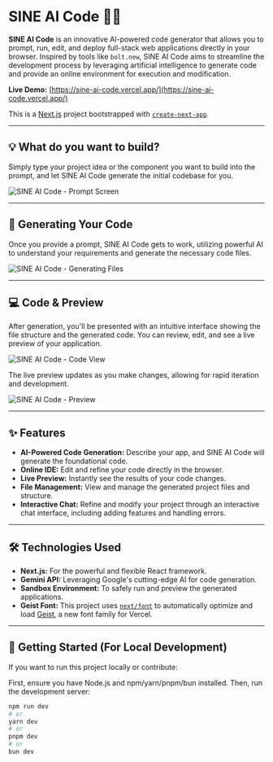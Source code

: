 # SINE AI Code 🤖✨

**SINE AI Code** is an innovative AI-powered code generator that allows you to prompt, run, edit, and deploy full-stack web applications directly in your browser. Inspired by tools like `bolt.new`, SINE AI Code aims to streamline the development process by leveraging artificial intelligence to generate code and provide an online environment for execution and modification.

**Live Demo:** [https://sine-ai-code.vercel.app/](https://sine-ai-code.vercel.app/)

This is a [Next.js](https://nextjs.org) project bootstrapped with [`create-next-app`](https://github.com/vercel/next.js/tree/canary/packages/create-next-app).

---

## 💡 What do you want to build?

Simply type your project idea or the component you want to build into the prompt, and let SINE AI Code generate the initial codebase for you.

![SINE AI Code - Prompt Screen](image_c4b165.png)

---

## 🚀 Generating Your Code

Once you provide a prompt, SINE AI Code gets to work, utilizing powerful AI to understand your requirements and generate the necessary code files.

![SINE AI Code - Generating Files](image_c4b46c.jpg)

---

## 💻 Code & Preview

After generation, you'll be presented with an intuitive interface showing the file structure and the generated code. You can review, edit, and see a live preview of your application.

![SINE AI Code - Code View](image_c4bc31.png)

The live preview updates as you make changes, allowing for rapid iteration and development.

![SINE AI Code - Preview](image_c4c38c.png)

---

## ✨ Features

* **AI-Powered Code Generation:** Describe your app, and SINE AI Code will generate the foundational code.
* **Online IDE:** Edit and refine your code directly in the browser.
* **Live Preview:** Instantly see the results of your code changes.
* **File Management:** View and manage the generated project files and structure.
* **Interactive Chat:** Refine and modify your project through an interactive chat interface, including adding features and handling errors.

---

## 🛠️ Technologies Used

* **Next.js:** For the powerful and flexible React framework.
* **Gemini API:** Leveraging Google's cutting-edge AI for code generation.
* **Sandbox Environment:** To safely run and preview the generated applications.
* **Geist Font:** This project uses [`next/font`](https://nextjs.org/docs/app/building-your-application/optimizing/fonts) to automatically optimize and load [Geist](https://vercel.com/font), a new font family for Vercel.

---

## 🚀 Getting Started (For Local Development)

If you want to run this project locally or contribute:

First, ensure you have Node.js and npm/yarn/pnpm/bun installed. Then, run the development server:

```bash
npm run dev
# or
yarn dev
# or
pnpm dev
# or
bun dev

